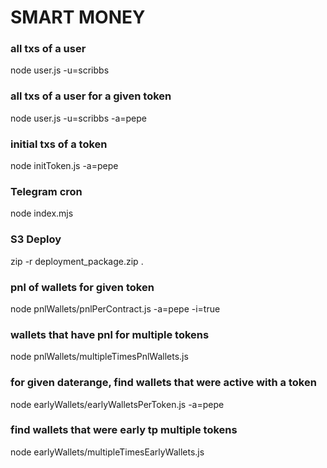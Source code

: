 # SMART MONEY

### all txs of a user
node user.js -u=scribbs

### all txs of a user for a given token
node user.js -u=scribbs -a=pepe

### initial txs of a token
node initToken.js -a=pepe  

### Telegram cron
node index.mjs

### S3 Deploy
zip -r deployment_package.zip .

### pnl of wallets for given token
node pnlWallets/pnlPerContract.js -a=pepe -i=true 

### wallets that have pnl for multiple tokens
node pnlWallets/multipleTimesPnlWallets.js

### for given daterange, find wallets that were active with a token
node earlyWallets/earlyWalletsPerToken.js -a=pepe

### find wallets that were early tp multiple tokens
node earlyWallets/multipleTimesEarlyWallets.js
